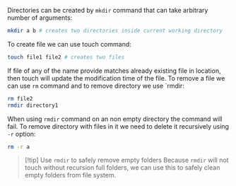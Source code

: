 Directories can be created by `mkdir` command that can take arbitrary number of arguments:
```sh
mkdir a b # creates two directories inside current working directory
```
To create file we can use touch command:
```sh
touch file1 file2 # creates two files
```
If file of any of the name provide matches already existing file in location, then touch will update the modification time of the file.
To remove a file we can use `rm` command and to remove directory we use `rmdir:
```sh
rm file2
rmdir directory1
```
When using `rmdir` command on an non empty directory the command will fail. To remove directory with files in it we need to delete it recursively using `-r` option:
```sh
rm -r a
```

> [!tip] Use `rmdir` to safely remove empty folders
> Because `rmdir` will not touch without recursion full folders, we can use this to safely clean empty folders from file system.



